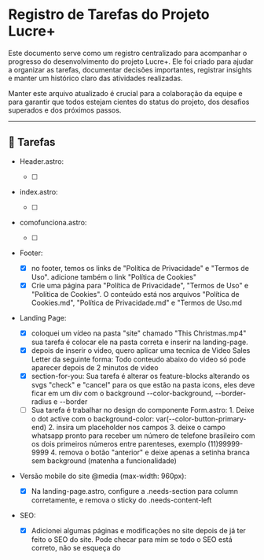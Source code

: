 # Registro de Tarefas do Projeto Lucre+

Este documento serve como um registro centralizado para acompanhar o progresso do desenvolvimento do projeto Lucre+. Ele foi criado para ajudar a organizar as tarefas, documentar decisões importantes, registrar insights e manter um histórico claro das atividades realizadas.

Manter este arquivo atualizado é crucial para a colaboração da equipe e para garantir que todos estejam cientes do status do projeto, dos desafios superados e dos próximos passos.

---

## 📝 Tarefas

- Header.astro:

  - [ ] 

- index.astro:

  - [ ]

- comofunciona.astro:

  - [ ]

- Footer:

  - [x] no footer, temos os links de "Política de Privacidade" e "Termos de Uso". adicione também o link "Política de Cookies"
  - [x] Crie uma página para "Política de Privacidade", "Termos de Uso" e "Política de Cookies". O conteúdo está nos arquivos "Política de Cookies.md", "Política de Privacidade.md" e "Termos de Uso.md

- Landing Page:

  - [x] coloquei um vídeo na pasta "site" chamado "This Christmas.mp4" sua tarefa é colocar ele na pasta correta e inserir na landing-page.
  - [x] depois de inserir o video, quero aplicar uma tecnica de Video Sales Letter da seguinte forma: Todo conteudo abaixo do video só pode aparecer depois de 2 minutos de video
  - [x] section-for-you: Sua tarefa é alterar os feature-blocks alterando os svgs "check" e "cancel" para os que estão na pasta icons, eles deve ficar em um div com o background --color-background, --border-radius e --border
  - [ ] Sua tarefa é trabalhar no design do componente Form.astro: 1. Deixe o dot active com o background-color: var(--color-button-primary-end) 2. insira um placeholder nos campos 3. deixe o campo whatsapp pronto para receber um número de telefone brasileiro com os dois primeiros números entre parenteses, exemplo (11)99999-9999 4. remova o botão "anterior" e deixe apenas a setinha branca sem background (matenha a funcionalidade)

- Versão mobile do site @media (max-width: 960px):

  - [x] Na landing-page.astro, configure a .needs-section para column corretamente, e remova o sticky do .needs-content-left

- SEO:

  - [x] Adicionei algumas páginas e modificações no site depois de já ter feito o SEO do site. Pode checar para mim se todo o SEO está correto, não se esqueça do   <script type="application/ld+json" slot="head"> nas páginas (incluindo a landing-page e as páginas de políticas e termo de uso), veja também se o robots e o sitemap estão corretos mostrando todas as páginas... enfim.. de uma passada completa e extremamente eficiente no SEO do projeto

- Correção de erros:

  - [ ]

---

## 💡 Observações e Insights

Este espaço é dedicado a registrar quaisquer observações importantes, desafios encontrados, soluções aplicadas, decisões de design, ou insights que surgiram durante o desenvolvimento. É um local valioso para documentar o "porquê" de certas escolhas e para compartilhar conhecimento.

- **Observação:** A integração com a API externa Z apresentou um problema de autenticação. A solução foi ajustar o cabeçalho da requisição para incluir o token de acesso correto.
- **Insight:** Descobrimos que a biblioteca W oferece uma funcionalidade que pode simplificar drasticamente a implementação da feature K, reduzindo o tempo de desenvolvimento em 30%.

---

## ➡️ Próximos Passos

Esta seção resume as próximas ações planejadas e as prioridades imediatas. Ajuda a manter o foco e a direcionar os esforços da equipe.

- Definir as especificações detalhadas para a funcionalidade de pagamentos.
- Iniciar a implementação da interface de usuário para o módulo de relatórios.
- Realizar uma reunião de alinhamento para discutir os requisitos da próxima sprint.

---

## 📚 Sugestões para Manter o Arquivo Organizado e Útil

Para garantir que este registro de tarefas permaneça uma ferramenta eficaz, siga estas sugestões:

- **Atualize Regularmente:** Mantenha o arquivo atualizado à medida que as tarefas são iniciadas, concluídas ou novas observações surgem.
- **Seja Específico:** Descreva as tarefas e observações de forma clara e detalhada.
- **Use Checkboxes:** Utilize `[ ]` para tarefas pendentes e `[x]` para tarefas concluídas na seção "Tarefas Pendentes" antes de movê-las para "Tarefas Concluídas".
- **Adicione Datas:** Sempre inclua a data de conclusão para as tarefas finalizadas.
- **Revise Periodicamente:** Faça revisões regulares para garantir que o conteúdo esteja relevante e preciso.
- **Colabore:** Encoraje todos os membros da equipe a contribuir e consultar este documento.
